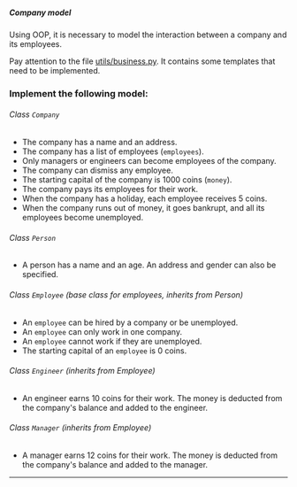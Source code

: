 
##### Company model


Using OOP, it is necessary to model the interaction between a company and its employees.

Pay attention to the file [utils/business.py](utils/business.py). It contains some templates that need to be implemented.

### Implement the following model:

###### Class `Company`
 * The company has a name and an address.
 * The company has a list of employees (`employees`).
 * Only managers or engineers can become employees of the company.
 * The company can dismiss any employee.
 * The starting capital of the company is 1000 coins (`money`).
 * The company pays its employees for their work.
 * When the company has a holiday, each employee receives 5 coins.
 * When the company runs out of money, it goes bankrupt, and all its employees become unemployed.

###### Class `Person`
 * A person has a name and an age. An address and gender can also be specified.
 
###### Class `Employee` (base class for employees, inherits from Person)
 * An `employee` can be hired by a company or be unemployed.
 * An `employee` can only work in one company.
 * An `employee` cannot work if they are unemployed.
 * The starting capital of an `employee` is 0 coins.
 
###### Class `Engineer` (inherits from Employee)
 * An engineer earns 10 coins for their work. The money is deducted from the company's balance and added to the engineer.
 
###### Class `Manager` (inherits from Employee)
 * A manager earns 12 coins for their work. The money is deducted from the company's balance and added to the manager.

---